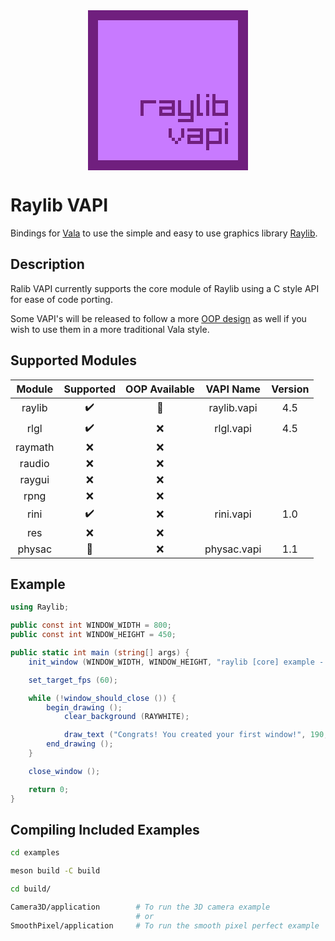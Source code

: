 <div align="center"><img src="data:image/png;base64,iVBORw0KGgoAAAANSUhEUgAAAQAAAAEAAQMAAABmvDolAAAAA3NCSVQICAjb4U/gAAAABlBMVEVwH37Iev+ge9r7AAAAsklEQVRo3u3XvQnDMBCG4RdSuPQI2kRezJDCizmbaASXKowuhYLzA5HT+Uy+t36agzuEQKm3rJGAgICAgICAgICAgICAgMBHa8ix9w+s+AQLdDOEzpYx5Ah4BNc6wAP0lpyClyn8gtveFB7ADAEY+bYPR4NndTMap3c8APyDrXQG4PdZnCxHIMMleQaDWcqDTa5BBHyDNXSlb03hAViy0twHF6CWh53TE/gR6Ifyt0CprTv6YNdP71SVUgAAAABJRU5ErkJggg=="></div>

# Raylib VAPI

Bindings for [Vala](https://vala.dev/) to use the simple and easy to use graphics library [Raylib](https://github.com/raysan5/raylib).

## Description
Ralib VAPI currently supports the core module of Raylib using a C style API for ease of code porting.

Some VAPI's will be released to follow a more [OOP design](https://en.wikipedia.org/wiki/Object-oriented_programming) as well if you wish to use them in a more traditional Vala style.

## Supported Modules

| Module  | Supported          | OOP Available      | VAPI Name   | Version |
|:-------:|:------------------:|:------------------:|:-----------:|:-------:|
| raylib  | :heavy_check_mark: | :construction:     | raylib.vapi | 4.5     |
| rlgl    | :heavy_check_mark: | :x:                | rlgl.vapi   | 4.5     |
| raymath | :x:                | :x:                |             |         |
| raudio  | :x:                | :x:                |             |         |
| raygui  | :x:                | :x:                |             |         |
| rpng    | :x:                | :x:                |             |         |
| rini    | :heavy_check_mark: | :x:                | rini.vapi   | 1.0     |
| res     | :x:                | :x:                |             |         |
| physac  | :construction:     | :x:                | physac.vapi | 1.1     |

## Example
```csharp
using Raylib;

public const int WINDOW_WIDTH = 800;
public const int WINDOW_HEIGHT = 450;

public static int main (string[] args) {
    init_window (WINDOW_WIDTH, WINDOW_HEIGHT, "raylib [core] example - basic window");

    set_target_fps (60);

    while (!window_should_close ()) {
        begin_drawing ();
            clear_background (RAYWHITE);

            draw_text ("Congrats! You created your first window!", 190, 200, 20, LIGHTGRAY);
        end_drawing ();
    }

    close_window ();

    return 0;
}
```

## Compiling Included Examples
```bash
cd examples

meson build -C build

cd build/

Camera3D/application        # To run the 3D camera example
                            # or
SmoothPixel/application     # To run the smooth pixel perfect example
```
